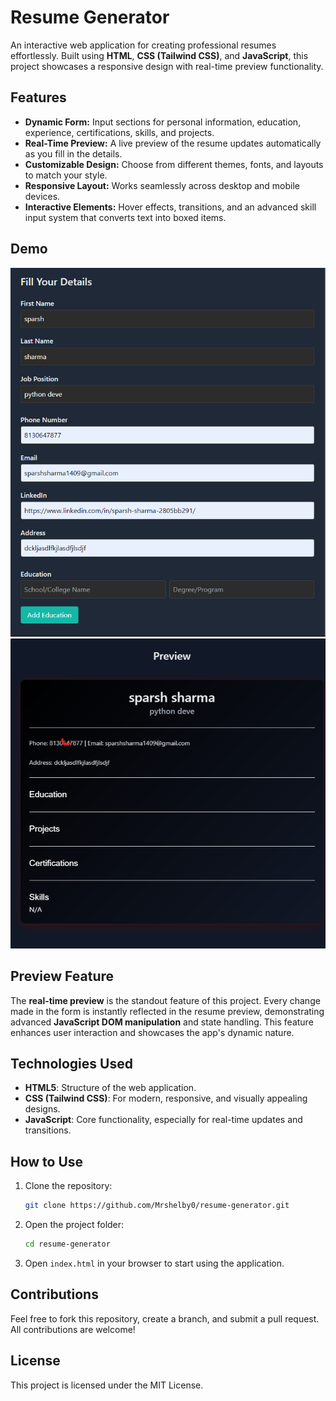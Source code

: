 

# Resume Generator  

An interactive web application for creating professional resumes effortlessly. Built using **HTML**, **CSS (Tailwind CSS)**, and **JavaScript**, this project showcases a responsive design with real-time preview functionality.  

## Features  
- **Dynamic Form:** Input sections for personal information, education, experience, certifications, skills, and projects.  
- **Real-Time Preview:** A live preview of the resume updates automatically as you fill in the details.  
- **Customizable Design:** Choose from different themes, fonts, and layouts to match your style.  
- **Responsive Layout:** Works seamlessly across desktop and mobile devices.  
- **Interactive Elements:** Hover effects, transitions, and an advanced skill input system that converts text into boxed items.  

## Demo  
![Form Example](form-image.png)  
![Preview Example](preview-image.png)  

## Preview Feature  
The **real-time preview** is the standout feature of this project. Every change made in the form is instantly reflected in the resume preview, demonstrating advanced **JavaScript DOM manipulation** and state handling. This feature enhances user interaction and showcases the app's dynamic nature.  

## Technologies Used  
- **HTML5**: Structure of the web application.  
- **CSS (Tailwind CSS)**: For modern, responsive, and visually appealing designs.  
- **JavaScript**: Core functionality, especially for real-time updates and transitions.  

## How to Use  
1. Clone the repository:  
   ```bash  
   git clone https://github.com/Mrshelby0/resume-generator.git  
   ```  
2. Open the project folder:  
   ```bash  
   cd resume-generator  
   ```  
3. Open `index.html` in your browser to start using the application.  

## Contributions  
Feel free to fork this repository, create a branch, and submit a pull request. All contributions are welcome!  

## License  
This project is licensed under the MIT License.  

